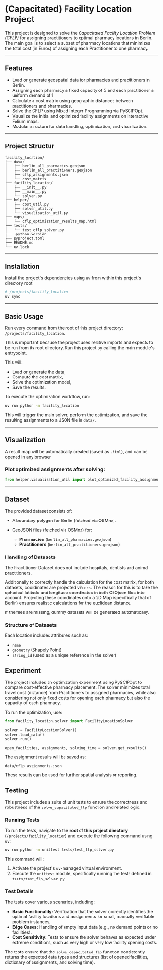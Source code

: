 # (Capacitated) Facility Location Project

This project is designed to solve the *Capacitated Facility Location Problem (CFLP)* for assigning practitioners to optimal pharmacy locations in Berlin. The main goal is to select a subset of pharmacy locations that minimizes the total cost (in Euros) of assigning each Practitioner to one pharmacy.

---

## Features

- Load or generate geospatial data for pharmacies and practitioners in Berlin.
- Assigning each pharmacy a fixed capacity of 5 and each practitioner a uniform demand of 1
- Calculate a cost matrix using geographic distances between practitioners and pharmacies.
- Solve the CFLP using Mixed Integer Programming via PySCIPOpt.
- Visualize the initial and optimized facility assignments on interactive Folium maps.
- Modular structure for data handling, optimization, and visualization.

---

## Project Structur
```
facility_location/
├── data/
│   ├── berlin_all_pharmacies.geojson
│   ├── berlin_all_practitioners.geojson
│   ├── cflp_assignments.json
│   └── cost_matrix
├── facility_location/
│   ├── __init__.py
│   ├── __main__.py
│   └── solver.py
├── helper/
│   ├── cost_util.py
│   ├── solver_util.py
│   └── visualisation_util.py
├── maps/
│   └── cflp_optimization_results_map.html
├── tests/
│   └── test_cflp_solver.py
├── .python-version
├── pyproject.toml
├── README.md
└── uv.lock
```
---

## Installation

Install the project's dependencies using `uv` from within this project's directory root:

```bash
# /projects/facility_location
uv sync
```

---

## Basic Usage

Run every command from the root of this project directory: `/projects/facility_location`.

This is important because the project uses relative imports and expects to be run from its root directory.
Run this project by calling the main module's entrypoint.

This will:

* Load or generate the data,
* Compute the cost matrix,
* Solve the optimization model,
* Save the results.

To execute the optimization workflow, run:

```bash
uv run python -m facility_location
```

This will trigger the main solver, perform the optimization, and save the resulting assignments to a JSON file in `data/`.

---

## Visualization

A result map will be automatically created (saved as `.html`), and can be opened in any browser

### Plot optimized assignments after solving:

```python
from helper.visualisation_util import plot_optimized_facility_assignments
```

---
## Dataset

The provided dataset consists of:

* A boundary polygon for Berlin (fetched via OSMnx).
* GeoJSON files (fetched via OSMnx) for:

  * **Pharmacies** (`berlin_all_pharmacies.geojson`)
  * **Practitioners** (`berlin_all_practitioners.geojson`)

### Handling of Datasets

The Practitioner Dataset does not include hospitals, dentists and animal practitioners.

Additionally to correctly handle the calculation for the cost matrix, for both datasets, coordinates are projected via `crs`. The reason for this is to take the spherical latitude and longitude coordinates in both GEOjson files into account. Projecting these coordinates onto a 2D Map (specifically that of Berlin) ensures realistic calculations for the euclidean distance.

If the files are missing, dummy datasets will be generated automatically.

### Structure of Datasets

Each location includes attributes such as:

* `name`
* `geometry` (Shapely Point)
* `string_id` (used as a unique reference in the solver)



## Experiment

The project includes an optimization experiment using PySCIPOpt to compare cost-effective pharmacy placement. The solver minimizes total travel cost (distance) from Practitioners to assigned pharmacies, while also considering not only fixed costs for opening each pharmacy but also the capacity of each pharmacy.

To run the optimization, use:

```python
from facility_location.solver import FacilityLocationSolver

solver = FacilityLocationSolver()
solver.load_data()
solver.run()

open_facilities, assignments, solving_time = solver.get_results()
```

The assignment results will be saved as:

```text
data/cflp_assignments.json
```

These results can be used for further spatial analysis or reporting.

## Testing

This project includes a suite of unit tests to ensure the correctness and robustness of the `solve_capacitated_flp` function and related logic.

### Running Tests

To run the tests, navigate to the **root of this project directory** (`/projects/facility_location`) and execute the following command using `uv`:

```bash
uv run python -m unittest tests/test_flp_solver.py
```

This command will:

1.  Activate the project's `uv`-managed virtual environment.
2.  Execute the `unittest` module, specifically running the tests defined in `tests/test_flp_solver.py`.


### Test Details

The tests cover various scenarios, including:

  * **Basic Functionality:** Verification that the solver correctly identifies the optimal facility locations and assignments for small, manually verifiable problem instances.
  * **Edge Cases:** Handling of empty input data (e.g., no demand points or no facilities).
  * **Cost Sensitivity:** Tests to ensure the solver behaves as expected under extreme conditions, such as very high or very low facility opening costs.

The tests ensure that the `solve_capacitated_flp` function consistently returns the expected data types and structures (list of opened facilities, dictionary of assignments, and solving time).
